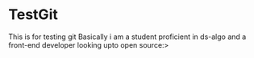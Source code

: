 # TestGit
This is for testing git
Basically i am a student proficient in ds-algo and a front-end developer looking upto open source:>
